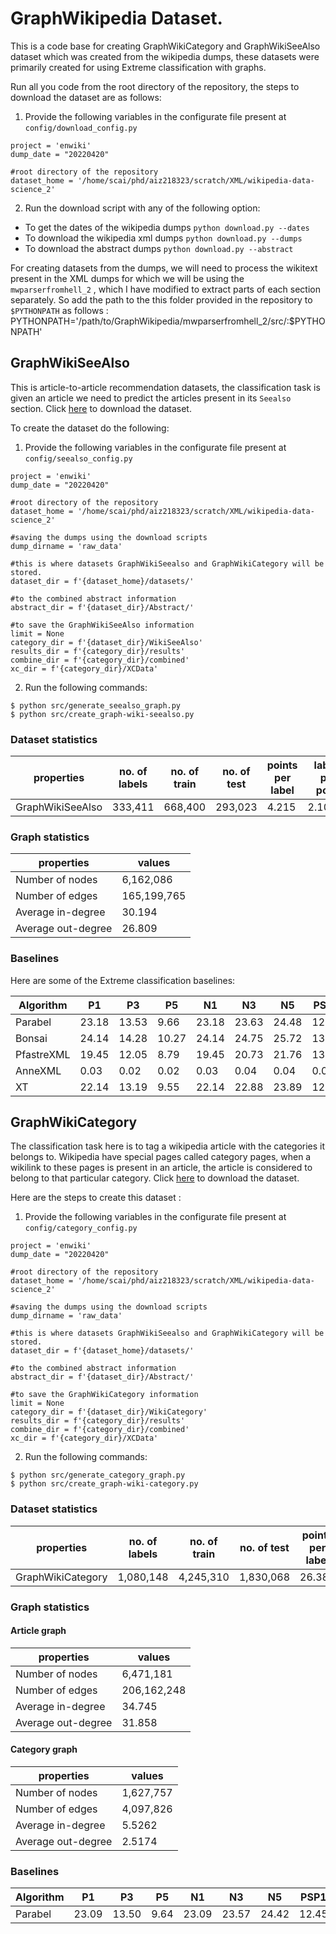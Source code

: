 # GraphWikipedia Dataset.
This is a code base for creating GraphWikiCategory and GraphWikiSeeAlso dataset which was created from the wikipedia dumps, these datasets were primarily created for using Extreme classification with graphs. 

Run all you code from the root directory of the repository, the steps to download the dataset are as follows:
1. Provide the following variables in the configurate file present at `config/download_config.py`
```
project = 'enwiki'
dump_date = "20220420"

#root directory of the repository
dataset_home = '/home/scai/phd/aiz218323/scratch/XML/wikipedia-data-science_2'
```
2. Run the download script with any of the following option:
* To get the dates of the wikipedia dumps
`python download.py --dates`
* To download the wikipedia xml dumps
`python download.py --dumps`
* To download the abstract dumps
`python download.py --abstract`

For creating datasets from the dumps, we will need to process the wikitext present in the XML dumps for which we will be using the `mwparserfromhell_2` , which I have modified to extract parts of each section separately. So add the path to the this folder provided in the repository to `$PYTHONPATH` as follows :<br>
PYTHONPATH='/path/to/GraphWikipedia/mwparserfromhell_2/src/:$PYTHONPATH'

## GraphWikiSeeAlso
This is article-to-article recommendation datasets, the classification task is given an article we need to predict the articles present in its `Seealso` section. Click [here](https://drive.google.com/file/d/1QcL_jqSkR393krMBpjpOQP1hD0DMAUSM/view?usp=sharing) to download the dataset.

To create the dataset do the following:
1. Provide the following variables in the configurate file present at `config/seealso_config.py`
```
project = 'enwiki'
dump_date = "20220420"

#root directory of the repository
dataset_home = '/home/scai/phd/aiz218323/scratch/XML/wikipedia-data-science_2'

#saving the dumps using the download scripts
dump_dirname = 'raw_data'

#this is where datasets GraphWikiSeealso and GraphWikiCategory will be stored.
dataset_dir = f'{dataset_home}/datasets/'

#to the combined abstract information
abstract_dir = f'{dataset_dir}/Abstract/'

#to save the GraphWikiSeeAlso information
limit = None
category_dir = f'{dataset_dir}/WikiSeeAlso'
results_dir = f'{category_dir}/results'
combine_dir = f'{category_dir}/combined'
xc_dir = f'{category_dir}/XCData'
```

2. Run the following commands:
```
$ python src/generate_seealso_graph.py
$ python src/create_graph-wiki-seealso.py
```

### Dataset statistics

properties | no. of labels | no. of train | no. of test | points per label | labels per point
--- | --- | --- | --- | --- | ---
GraphWikiSeeAlso | 333,411 | 668,400 | 293,023 | 4.215 | 2.10220

### Graph statistics

properties | values
--- | ---
Number of nodes | 6,162,086
Number of edges | 165,199,765
Average in-degree | 30.194
Average out-degree | 26.809

### Baselines
Here are some of the Extreme classification baselines:

Algorithm | P1 | P3 | P5 | N1 | N3 | N5 | PSP1 | PSP3 | PSP5 | PSN1 | PSN3 | PSN5 | MODELSIZE | TRNTIME | PREDTIME
--- | --- | --- | --- | --- | --- | --- | --- | --- | --- | --- | --- | --- | --- | --- | ---
Parabel | 23.18 | 13.53 | 9.66 | 23.18 | 23.63 | 24.48 | 12.51 | 14.51 | 15.91 | 12.51 | 14.27 | 15.24 | 0.64 | 0.08 | 1.31
Bonsai | 24.14 | 14.28 | 10.27 | 24.14 | 24.75 | 25.72 | 13.65 | 16.15 | 17.84 | 13.65 | 15.79 | 16.94 | 385.57 | 1466.05 | 22.47
PfastreXML | 19.45 | 12.05 | 8.79 | 19.45 | 20.73 | 21.76 | 13.86 | 15.41 | 16.66 | 13.86 | 15.33 | 16.25 | 7.11 | 0.96 | 6.67
AnneXML | 0.03 | 0.02 | 0.02 | 0.03 | 0.04 | 0.04 | 0.01 | 0.01 | 0.01 | 0.01 | 0.01 | 0.01 | 4449.60 | 1262.65 | 0.30
XT | 22.14 | 13.19 | 9.55 | 22.14 | 22.88 | 23.89 | 12.01 | 14.28 | 15.95 | 12.01 | 13.95 | 15.09 | 2.1 | 12430.00 | 15.68


## GraphWikiCategory
The classification task here is to tag a wikipedia article with the categories it belongs to. Wikipedia have special pages called category pages, when a wikilink to these pages is present in an article, the article is considered to belong to that particular category. Click [here](https://drive.google.com/file/d/1f1bTz3Gk9ikmCOEIPdVD7-qekPoC6Vkh/view?usp=sharing) to download the dataset.

Here are the steps to create this dataset :
1. Provide the following variables in the configurate file present at `config/category_config.py` 
```
project = 'enwiki'
dump_date = "20220420"

#root directory of the repository
dataset_home = '/home/scai/phd/aiz218323/scratch/XML/wikipedia-data-science_2'

#saving the dumps using the download scripts
dump_dirname = 'raw_data'

#this is where datasets GraphWikiSeealso and GraphWikiCategory will be stored.
dataset_dir = f'{dataset_home}/datasets/'

#to the combined abstract information
abstract_dir = f'{dataset_dir}/Abstract/'

#to save the GraphWikiCategory information
limit = None
category_dir = f'{dataset_dir}/WikiCategory'
results_dir = f'{category_dir}/results'
combine_dir = f'{category_dir}/combined'
xc_dir = f'{category_dir}/XCData'
```

2. Run the following commands:
```
$ python src/generate_category_graph.py
$ python src/create_graph-wiki-category.py
```

### Dataset statistics

properties | no. of labels | no. of train | no. of test | points per label | labels per point
--- | --- | --- | --- | --- | ---
GraphWikiCategory | 1,080,148 | 4,245,310 | 1,830,068 | 26.387 | 4.698


### Graph statistics

#### Article graph

properties | values
--- | ---
Number of nodes | 6,471,181
Number of edges | 206,162,248
Average in-degree | 34.745
Average out-degree | 31.858

#### Category graph

properties | values
--- | ---
Number of nodes | 1,627,757
Number of edges | 4,097,826
Average in-degree | 5.5262
Average out-degree | 2.5174

### Baselines

Algorithm | P1 | P3 | P5 | N1 | N3 | N5 | PSP1 | PSP3 | PSP5 | PSN1 | PSN3 | PSN5 | MODELSIZE | TRNTIME | PREDTIME
--- | --- | --- | --- | --- | --- | --- | --- | --- | --- | --- | --- | --- | --- | --- | ---
Parabel | 23.09 | 13.50 | 9.64 | 23.09 | 23.57 | 24.42 | 12.45 | 14.47 | 15.85 | 12.45 | 14.22 | 15.18 | 0.64 | 0.09 | 1.41
